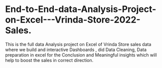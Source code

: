 # End-to-End-data-Analysis-Project-on-Excel---Vrinda-Store-2022-Sales.
This is the full data Analysis project on Excel of Vrinda Store sales data where we build and interactive Dashboards , did Data Cleaning, Data preparation in excel for the Conclusion and Meaningful insights which will help to boost the sales in correct direction. 
